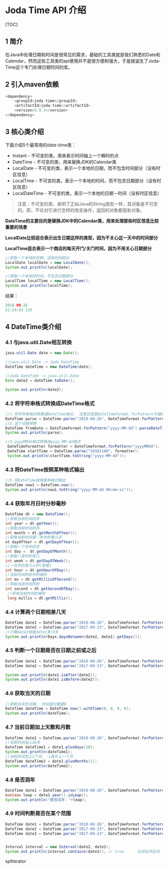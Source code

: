 # Joda Time API 介绍

[TOC]

## 1 简介

在Java中处理日期和时间是很常见的需求，基础的工具类就是我们熟悉的Date和Calendar，然而这些工具类的api使用并不是很方便和强大，于是就诞生了Joda-Time这个专门处理日期时间的库。

## 2 引入maven依赖

```java
<dependency>
    <groupId>joda-time</groupId>
    <artifactId>joda-time</artifactId>
    <version>2.9.2</version>
</dependency>
```

## 3 核心类介绍

下面介绍5个最常用的date-time类：

- Instant - 不可变的类，用来表示时间轴上一个瞬时的点
- DateTime - 不可变的类，用来替换JDK的Calendar类
- LocalDate - 不可变的类，表示一个本地的日期，而不包含时间部分（没有时区信息）
- LocalTime - 不可变的类，表示一个本地的时间，而不包含日期部分（没有时区信息）
- LocalDateTime - 不可变的类，表示一个本地的日期－时间（没有时区信息）

>注意：不可变的类，表明了正如Java的String类型一样，其对象是不可变的。即，不论对它进行怎样的改变操作，返回的对象都是新对象。

 **DateTime的主要目的是替换JDK中的Calendar类，用来处理那些时区信息比较重要的场景**

 **LocalDate比较适合表示出生日期这样的类型，因为不关心这一天中的时间部分**

 **LocalTime适合表示一个商店的每天开门/关门时间，因为不用关心日期部分**

```java
//获取一个本地的日期，没有时间部分
LocalDate localDate = new LocalDate();
System.out.println(localDate);

//获取一个本地的时间，不包含日期部分
LocalTime localTime = new LocalTime();
System.out.println(localTime);
```

结果：

```java
2018-08-26
21:24:43.133
```



## 4 DateTime类介绍

### 4.1 与java.util.Date相互转换

```java
java.util.Date date = new Date();

//java.util.Date -> Joda DateTime
DateTime dateTime = new DateTime(date);

//Joda DateTime -> java.util.Date
Date date2 = dateTime.toDate();

System.out.println(date2);
```

 ### 4.2  将字符串格式转换成DateTime格式

```java
//1.将字符串格式转换成DateTime格式， 注意这里是DateTimeFormat.forPattern不是DateTimeFormatter
DateTime parse = DateTime.parse("2018-08-26", DateTimeFormat.forPattern("yyyy-MM-dd"));
//2.这个也能转换
DateTime fromDate = DateTimeFormat.forPattern("yyyy-MM-dd").parseDateTime(fromDateStr);
System.out.println(parse);

//3.yyyyMMdd格式转换成yyyy-MM-dd格式
 DateTimeFormatter formatter = DateTimeFormat.forPattern("yyyyMMdd");
 DateTime startTime = DateTime.parse("20181108", formatter);
 System.out.println(startTime.toString("yyyy-MM-dd"));
```

### 4.3 将DateTime按照某种格式输出

```java
//5.将DateTime按照某种格式输出
DateTime now1 = DateTime.now();
System.out.println(now1.toString("yyyy-MM-dd HH:mm:ss"));
```

 ### 4.4 获取年月日时分秒毫秒

```java
DateTime dt = new DateTime();
//获取当前时间的年
int year = dt.getYear();
//获取当前时间的月
int month = dt.getMonthOfYear();
//获取当前时间是一年中的第几天
nt dayOfYear = dt.getDayOfYear();
//获取一个月中的天
int day =  dt.getDayOfMonth();
//获取一周中的周几
int week = dt.getDayOfWeek();
//一天中的第几小时(取整)
int hour = dt.getHourOfDay();
//当前时间的秒中的毫秒 
int ms = dt.getMillisOfSecond();
//获取当前时间的秒
int second = dt.getSecondOfDay();  
 //获取当前时间的毫秒
 long millis = dt.getMillis();
```

### 4.4 计算两个日期相差几天

```java
DateTime date1 = DateTime.parse("2018-08-26", DateTimeFormat.forPattern("yyyy-MM-dd"));
DateTime date2 = DateTime.parse("2017-09-23", DateTimeFormat.forPattern("yyyy-MM-dd"));
//计算date2相差date1多少天
System.out.println(Days.daysBetween(date2, date1).getDays());
```

 ### 4.5 判断一个日期是否在日期之前或之后

```java
DateTime date1 = DateTime.parse("2018-08-26", DateTimeFormat.forPattern("yyyy-MM-dd"));
DateTime date2 = DateTime.parse("2017-09-23", DateTimeFormat.forPattern("yyyy-MM-dd"));

System.out.println(date1.isAfter(date2));
System.out.println(date1.isBefore(date2));
```

### 4.6 获取当天的日期 

```java
//获取当天的日期， 时间部分都是0
DateTime dateTime = DateTime.now().withTime(0, 0, 0, 0);
System.out.println(dateTime);
```

 ### 4.7 当前日期加上天数和月数

```java
DateTime date1 = DateTime.parse("2018-08-26", DateTimeFormat.forPattern("yyyy-MM-dd"));
//当前时间加上10天
DateTime dateTime1 = date1.plusDays(10);
System.out.println(dateTime1);
//当前时间加上1个月, -1表示上一个月
DateTime dateTime2 = date1.plusMonths(1);
System.out.println(dateTime2);
```

### 4.8 是否润年

```java
DateTime date1 = DateTime.parse("2018-08-26", DateTimeFormat.forPattern("yyyy-MM-dd"));
boolean leap = date1.year().isLeap();
System.out.println("是否闰年："+leap);
```

### 4.9 时间判断是否在某个范围

```java
DateTime date1 = DateTime.parse("2018-08-26", DateTimeFormat.forPattern("yyyy-MM-dd"));
DateTime date2 = DateTime.parse("2017-09-23", DateTimeFormat.forPattern("yyyy-MM-dd"));
DateTime date3 = DateTime.parse("2017-09-23", DateTimeFormat.forPattern("yyyy-MM-dd"));


Interval interval = new Interval(date2, date1);
System.out.println(interval.contains(date3)); // true      左闭右开区间
```


spliterator